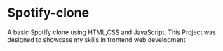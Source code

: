 # Spotify-clone
A basic Spotify clone using HTML,CSS and JavaScript. This Project was designed to showcase my skills in frontend web development
